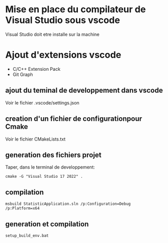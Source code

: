 # Mise en place du compilateur de Visual Studio sous vscode

Visual Studio doit etre installe sur la machine

# Ajout d'extensions vscode

- C/C++ Extension Pack
- Git Graph

## ajout du teminal de developpement dans vscode

Voir le fichier .vscode/settings.json

## creation d'un fichier de configurationpour Cmake

Voir le fichier CMakeLists.txt

## generation des fichiers projet

Taper, dans le terminal de developpement:
```
cmake -G "Visual Studio 17 2022" .
```

## compilation

```
msbuild StatisticApplication.sln /p:Configuration=Debug /p:Platform=x64
```

## generation et compilation

```
setup_build_env.bat
```